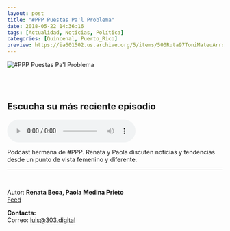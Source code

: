```yaml
---
layout: post
title: "#PPP Puestas Pa'l Problema"
date: 2018-05-22 14:36:16
tags: [Actualidad, Noticias, Política]
categories: [Quincenal, Puerto_Rico]
preview: https://ia601502.us.archive.org/5/items/500Ruta97ToniMateuArrom/300Puestasproblema.jpg
---
```


![#PPP Puestas Pa'l Problema](https://ia801502.us.archive.org/5/items/500Ruta97ToniMateuArrom/400Puestasproblema.jpg)

<br/>
<br/>

## Escucha su más reciente episodio

<!--reproductor-feed=https://www.omnycontent.com/d/playlist/4f1a70cd-ae6a-4438-93bc-a77001824e11/7f80b197-4f36-4dc8-8ae7-a8a101222f97/6a49e7fe-64d0-46aa-82a7-a8a10122520d/podcast.rss-->
<!--reproductor-start-->
<audio id="audio" preload="auto" controls="" src="https://omnystudio.com/d/clips/4f1a70cd-ae6a-4438-93bc-a77001824e11/7f80b197-4f36-4dc8-8ae7-a8a101222f97/2b86436c-7493-46ec-9259-a98500e276a5/audio.mp3?utm_source=Podcast&in_playlist=6a49e7fe-64d0-46aa-82a7-a8a10122520d&t=1540561632"></audio>
<!--reproductor-end-->

Podcast hermana de #PPP. Renata y Paola discuten noticias y tendencias desde un punto de vista femenino y diferente.  

_ _ _

<br>

Autor: **Renata Beca, Paola Medina Prieto**  
[Feed](https://omny.fm/shows/pppa)  



**Contacta:**  
Correo: [luis@303.digital](mailto:luis@303.digital)  
